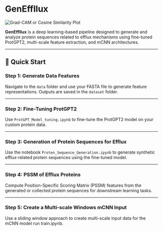 # **GenEffllux**

![Grad-CAM or Cosine Similarity Plot](https://github.com/mhb1717/efflux/blob/main/Group%2080%20(1).png?raw=true)

**GenEffllux** is a deep learning-based pipeline designed to generate and analyze protein sequences related to efflux mechanisms using fine-tuned ProtGPT2, multi-scale feature extraction, and mCNN architectures.

---

## **🚀 Quick Start**

### **Step 1: Generate Data Features**  
Navigate to the `data` folder and use your FASTA file to generate feature representations. Outputs are saved in the `dataset` folder.

---

### **Step 2: Fine-Tuning ProtGPT2**  
Use `ProtGPT_Model_tuning.ipynb` to fine-tune the ProtGPT2 model on your custom protein data.

---

### **Step 3: Generation of Protein Sequences for Efflux**  
Use the notebook `Proten_Sequence_Generation.ipynb` to generate synthetic efflux-related protein sequences using the fine-tuned model.

---

### **Step 4: PSSM of Efflux Proteins**  
Compute Position-Specific Scoring Matrix (PSSM) features from the generated or collected protein sequences for downstream learning tasks.

---

### **Step 5: Create a Multi-scale Windows mCNN Input**  
Use a sliding window approach to create multi-scale input data for the mCNN model  run  train.ipynb.



